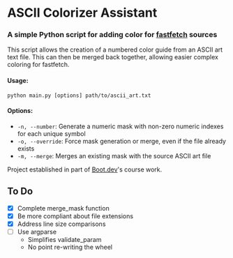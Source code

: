 # ASCII Colorizer Assistant
### A simple Python script for adding color for [fastfetch](https://github.com/fastfetch-cli/fastfetch) sources

This script allows the creation of a numbered color guide from an ASCII art text file. This can then be merged back together, allowing easier complex coloring for fastfetch.

#### Usage:
```python main.py [options] path/to/ascii_art.txt```
#### Options:
- `-n, --number`: Generate a numeric mask with non-zero numeric indexes for each unique symbol
- `-o, --override`: Force mask generation or merge, even if the file already exists
- `-m, --merge`: Merges an existing mask with the source ASCII art file

Project established in part of [Boot.dev](https://www.boot.dev?bannerlord=flamesoulis)'s course work.

## To Do
- [x] Complete merge_mask function
- [x] Be more compliant about file extensions
- [x] Address line size comparisons
- [ ] Use argparse
  * Simplifies validate_param
  * No point re-writing the wheel